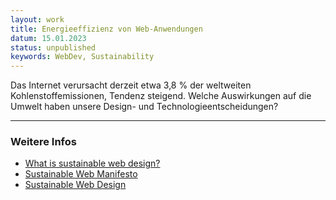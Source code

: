 ```yaml
---
layout: work
title: Energieeffizienz von Web-Anwendungen
datum: 15.01.2023
status: unpublished
keywords: WebDev, Sustainability
---
```


Das Internet verursacht derzeit etwa 3,8 % der weltweiten Kohlenstoffemissionen, Tendenz steigend. Welche Auswirkungen auf die Umwelt haben unsere Design- und Technologieentscheidungen?



---
### Weitere Infos
- [What is sustainable web design?](https://sustainablewebdesign.org)
- [Sustainable Web Manifesto](https://www.sustainablewebmanifesto.com)
- [Sustainable Web Design](https://www.mightybytes.com/blog/sustainable-web-design/)
